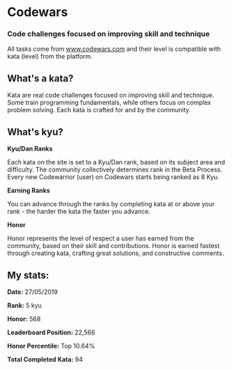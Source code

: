 # Codewars
### Code challenges focused on improving skill and technique

All tasks come from www.codewars.com and their level is compatible with kata (level) from the platform.

## What's a kata?

Kata are real code challenges focused on improving skill and technique. Some train programming fundamentals, while others focus on complex problem solving. Each kata is crafted for and by the community.

## What's kyu?

**Kyu/Dan Ranks**

Each kata on the site is set to a Kyu/Dan rank, based on its subject area and difficulty. The community collectively determines rank in the Beta Process. Every new Codewarrior (user) on Codewars starts being ranked as 8 Kyu.

**Earning Ranks**

You can advance through the ranks by completing kata at or above your rank - the harder the kata the faster you advance.

**Honor**

Honor represents the level of respect a user has earned from the community, based on their skill and contributions. Honor is earned fastest through creating kata, crafting great solutions, and constructive comments.


## My stats:

**Date:**                  27/05/2019

**Rank:**                  5 kyu 

**Honor:**                 568

**Leaderboard Position:**  22,566

**Honor Percentile:**      Top 10.64%

**Total Completed Kata:**  94

